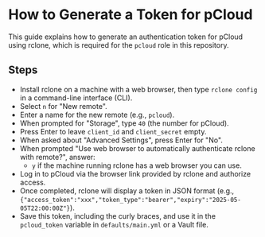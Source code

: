 # How to Generate a Token for pCloud

This guide explains how to generate an authentication token for pCloud using rclone, which is required for the `pcloud` role in this repository.

## Steps

- Install rclone on a machine with a web browser, then type `rclone config` in a command-line interface (CLI).
- Select `n` for "New remote".
- Enter a name for the new remote (e.g., `pcloud`).
- When prompted for "Storage", type `40` (the number for pCloud).
- Press Enter to leave `client_id` and `client_secret` empty.
- When asked about "Advanced Settings", press Enter for "No".
- When prompted "Use web browser to automatically authenticate rclone with remote?", answer:
  - `y` if the machine running rclone has a web browser you can use.
- Log in to pCloud via the browser link provided by rclone and authorize access.
- Once completed, rclone will display a token in JSON format (e.g., `{"access_token":"xxx","token_type":"bearer","expiry":"2025-05-05T22:00:00Z"}`).
- Save this token, including the curly braces, and use it in the `pcloud_token` variable in `defaults/main.yml` or a Vault file.
